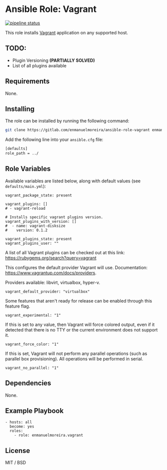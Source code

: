 # Ansible Role: Vagrant

[![pipeline status](https://gitlab.com/enmanuelmoreira/ansible-role-vagrant/badges/main/pipeline.svg)](https://gitlab.com/enmanuelmoreira/ansible-role-vagrant/-/commits/main)

This role installs [Vagrant](https://www.vagrantup.com/) application on any supported host.

## TODO:

- Plugin Versioning **(PARTIALLY SOLVED)**
- List of all plugins available

## Requirements

None.

## Installing

The role can be installed by running the following command:

```bash
git clone https://gitlab.com/enmanuelmoreira/ansible-role-vagrant enmanuelmoreira.vagrant
```

Add the following line into your `ansible.cfg` file:

```bash
[defaults]
role_path = ../
```

## Role Variables

Available variables are listed below, along with default values (see `defaults/main.yml`):

    vagrant_package_state: present
    
    vagrant_plugins: []
    # - vagrant-reload

    # Installs specific vagrant plugins version.
    vagrant_plugins_with_version: []
    #  - name: vagrant-disksize
    #    version: 0.1.2

    vagrant_plugins_state: present
    vagrant_plugins_user: ""

A list of all Vagrant plugins can be checked out at this link: <https://rubygems.org/search?query=vagrant>

This configures the default provider Vagrant will use. Documentation: <https://www.vagrantup.com/docs/providers>.  

Providers available: libvirt, virtualbox, hyper-v.  

    vagrant_default_provider: "virtualbox"

Some features that aren't ready for release can be enabled through this feature flag.

    vagrant_experimental: "1"

If this is set to any value, then Vagrant will force colored output, even if it detected that there is no TTY or the current environment does not support it.

    vagrant_force_color: "1"

If this is set, Vagrant will not perform any parallel operations (such as parallel box provisioning). All operations will be performed in serial.

    vagrant_no_parallel: "1"

## Dependencies

None.

## Example Playbook

    - hosts: all
      become: yes
      roles:
        - role: enmanuelmoreira.vagrant

## License

MIT / BSD
